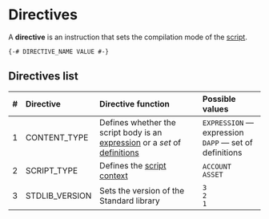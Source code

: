 # Directives

A **directive** is an instruction that sets the compilation mode of the [script](/ride/script.md).

``` ride
{-# DIRECTIVE_NAME VALUE #-}
```

## Directives list

| # | Directive | Directive function | Possible values |
| :--- | :--- | :--- | :--- |
| 1 | CONTENT_TYPE | Defines whether the script body is an [expression](/ride/base-concepts/expression.md) or a _set_ of [definitions](/ride/base-concepts/definition.md) | `EXPRESSION` — expression<br>`DAPP` — set of definitions |
| 2 | SCRIPT_TYPE | Defines the [script context](/ride/script/script-context.md) | `ACCOUNT`<br>`ASSET` |
| 3 | STDLIB_VERSION | Sets the version of the Standard library | `3`<br>`2`<br>`1` |
